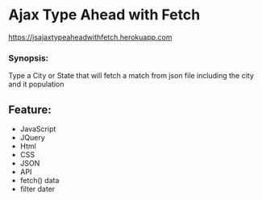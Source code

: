 # Ajax Type Ahead with Fetch
https://jsajaxtypeaheadwithfetch.herokuapp.com
### Synopsis:
Type a City or State that will fetch a match from json file including the city and it population
## Feature:
+ JavaScript
+ JQuery
+ Html
+ CSS
+ JSON
+ API
+ fetch() data
+ filter dater
